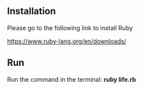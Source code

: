 ## Installation
Please go to the following link to install Ruby

https://www.ruby-lang.org/en/downloads/

## Run
Run the command in the terminal: <b>ruby life.rb</b>
